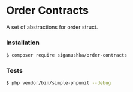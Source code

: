 # Order Contracts

A set of abstractions for order struct.

### Installation

```bash
$ composer require siganushka/order-contracts
```

### Tests

```bash
$ php vendor/bin/simple-phpunit --debug 
```
